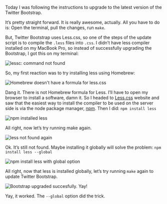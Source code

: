 Today I was following the instructions to upgrade to the latest version of the Twitter Bootstrap.

It&#8217;s pretty straight forward. It is really awesome, actually. All you have to do is: Open the terminal, pull the changes, run `make`.

But, Twitter Bootstrap uses Less.css, so one of the steps of the update script is to compile the `.less` files into `.css`. I didn&#8217;t have less compiler installed on my MacBook Pro, so instead of successfully upgrading the Bootstrap, I got this on my terminal:

![lessc: command not found](http://f.cl.ly/items/33232j3z201O3B0s2q3q/Screen%20Shot%202012-02-02%20at%208.16.59%20PM.png) 

So, my first reaction was to try installing less using Homebrew:

![Homebrew doesn't have a formula for less.css](http://f.cl.ly/items/260U2t3b1L3Q392G1q1h/Screen%20Shot%202012-02-02%20at%208.19.46%20PM.png) 

Dang it. There is not Homebrew formula for Less. I&#8217;ll have to open my browser to install a software, damn it. So I headed to [Less.css](http://lesscss.org/) website and saw that the easiest way to install the compiler to be used on the server side is via the node package manager, [npm](http://npmjs.org/ "package manager for node"). Then I did: `npm install less`

![npm installed less](http://f.cl.ly/items/043Q440w3e2w2q3o2K2f/Screen%20Shot%202012-02-02%20at%208.27.12%20PM.png) 

All right, now let&#8217;s try running make again.

![less not found again](http://f.cl.ly/items/3Q363v1l0l2I0Y0a0v3B/Screen%20Shot%202012-02-02%20at%208.28.58%20PM.png) 

Ok. It&#8217;s still not found. Maybe installing it globally will solve the problem: `npm install less --global`

![npm install less with global option](http://f.cl.ly/items/1o061I3E461t2S2t1D0Z/Screen%20Shot%202012-02-02%20at%208.36.59%20PM.png) 

All right, now that less is installed globally, let&#8217;s try running `make` again to update Twitter Bootstrap.

![Bootstrap upgraded succesfully. Yay!](http://f.cl.ly/items/0O2u2w0O3h1g1t0d0U2t/Screen%20Shot%202012-02-02%20at%208.38.25%20PM.png) 

Yay, it worked. The `--global` option did the trick.